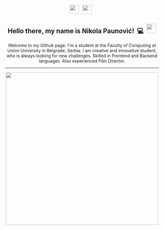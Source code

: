 <p align='center'>
<a href="mailto:nikolapaunovic99@gmail.com"><img height="30" src="https://upload.wikimedia.org/wikipedia/commons/4/4e/Gmail_Icon.png"></a>&nbsp;&nbsp;
<a href="https://www.linkedin.com/in/nikola-p-977453121/"><img height="30" src="https://github.com/stephenajulu/WaylonWalker/blob/main/icon/linkedin.png?raw=true"></a>&nbsp;&nbsp;
</p>

<h2 align="center">Hello there, my name is Nikola Paunović!&nbsp;&nbsp;💻&nbsp;&nbsp;<img src="https://raw.githubusercontent.com/MartinHeinz/MartinHeinz/master/wave.gif" width="31px"></h2>

<p align="center">Welcome to my Github page. I'm a student at the Faculty of Computing at Union University in Belgrade, Serbia. I am creative and innovative student, who is always looking for new challenges. Skilled in Frontend and Backend languages.
Also experienced Film Director.</p>

---
<p align='center'>
<img width="500" align='center' src="https://github-readme-stats.vercel.app/api?username=NikolaMag99&show_icons=true&theme=tokyonight">
</p>

